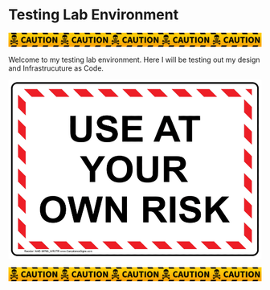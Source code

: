 # Testing Lab Environment
![](/10_Final-Project/includes/Yellow-caution-tape-Warning-ribbon-with-Graphics-31952677-1.png)

Welcome to my testing lab environment. Here I will be testing out my design and Infrastrucuture as Code.

![](/10_Final-Project/includes/safety-awareness-sign-nhe-38790_wrstr_1000.gif)

![](/10_Final-Project/includes/Yellow-caution-tape-Warning-ribbon-with-Graphics-31952677-1.png)